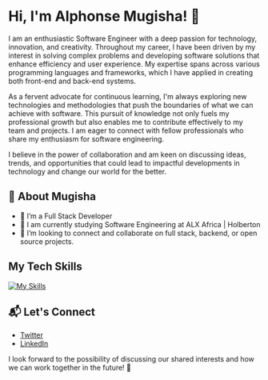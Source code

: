 # Hi, I'm Alphonse Mugisha! 👋

I am an enthusiastic Software Engineer with a deep passion for technology, innovation, and creativity. Throughout my career, I have been driven by my interest in solving complex problems and developing software solutions that enhance efficiency and user experience. My expertise spans across various programming languages and frameworks, which I have applied in creating both front-end and back-end systems.

As a fervent advocate for continuous learning, I'm always exploring new technologies and methodologies that push the boundaries of what we can achieve with software. This pursuit of knowledge not only fuels my professional growth but also enables me to contribute effectively to my team and projects. I am eager to connect with fellow professionals who share my enthusiasm for software engineering.

I believe in the power of collaboration and am keen on discussing ideas, trends, and opportunities that could lead to impactful developments in technology and change our world for the better.


## 🚀   About Mugisha

- 🔭   I’m a Full Stack Developer
- 🌱   I am currently studying Software Engineering at ALX Africa | Holberton
- 👯   I’m looking to connect and collaborate on full stack, backend, or open source projects.


## My Tech Skills

[![My Skills](https://skillicons.dev/icons?i=js,html,css,jquery,c,python,django,flask,mysql,docker,nginx,bash,git,linux,vim,wordpress&perline=8)](https://skillicons.dev)


## 📬   Let's Connect

- [Twitter](https://twitter.com/r_prudent)
- [LinkedIn](https://www.linkedin.com/in/mumugisha/)

I look forward to the possibility of discussing our shared interests and how we can work together in the future! 🚀
